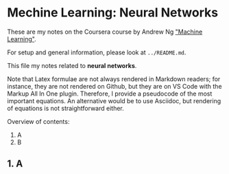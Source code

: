 # Mechine Learning: Neural Networks

These are my notes on the Coursera course by Andrew Ng ["Machine Learning"](https://www.coursera.org/learn/machine-learning).

For setup and general information, please look at `../README.md`.

This file my notes related to **neural networks**.

Note that Latex formulae are not always rendered in Markdown readers; for instance, they are not rendered on Github, but they are on VS Code with the Markup All In One plugin.
Therefore, I provide a pseudocode of the most important equations.
An alternative would be to use Asciidoc, but rendering of equations is not straightforward either.

Overview of contents:

1. A
2. B


## 1. A